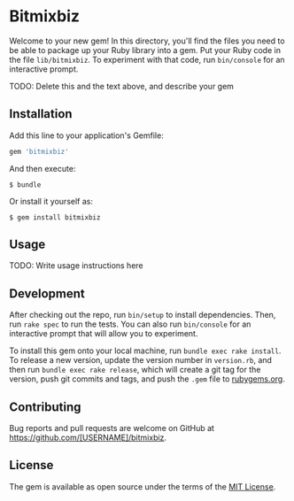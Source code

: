# Bitmixbiz

Welcome to your new gem! In this directory, you'll find the files you need to be able to package up your Ruby library into a gem. Put your Ruby code in the file `lib/bitmixbiz`. To experiment with that code, run `bin/console` for an interactive prompt.

TODO: Delete this and the text above, and describe your gem

## Installation

Add this line to your application's Gemfile:

```ruby
gem 'bitmixbiz'
```

And then execute:

    $ bundle

Or install it yourself as:

    $ gem install bitmixbiz

## Usage

TODO: Write usage instructions here

## Development

After checking out the repo, run `bin/setup` to install dependencies. Then, run `rake spec` to run the tests. You can also run `bin/console` for an interactive prompt that will allow you to experiment.

To install this gem onto your local machine, run `bundle exec rake install`. To release a new version, update the version number in `version.rb`, and then run `bundle exec rake release`, which will create a git tag for the version, push git commits and tags, and push the `.gem` file to [rubygems.org](https://rubygems.org).

## Contributing

Bug reports and pull requests are welcome on GitHub at https://github.com/[USERNAME]/bitmixbiz.

## License

The gem is available as open source under the terms of the [MIT License](https://opensource.org/licenses/MIT).

